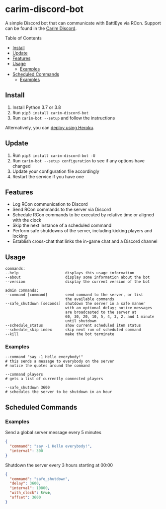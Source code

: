 # carim-discord-bot

A simple Discord bot that can communicate with BattlEye via RCon. Support can be found
in the [Carim Discord](https://discord.gg/kdPnVu4).

Table of Contents
* [Install](#install)
* [Update](#update)
* [Features](#features)
* [Usage](#usage)
  + [Examples](#examples)
* [Scheduled Commands](#scheduled-commands)
  + [Examples](#examples-1)

## Install

1. Install Python 3.7 or 3.8
1. Run `pip3 install carim-discord-bot`
1. Run `carim-bot --setup` and follow the instructions

Alternatively, you can [deploy using Heroku](https://github.com/schana/carim-discord-bot-heroku).

## Update

1. Run `pip3 install carim-discord-bot -U`
1. Run `carim-bot --setup configuration` to see if any options have changed
1. Update your configuration file accordingly
1. Restart the service if you have one

## Features

* Log RCon communication to Discord
* Send RCon commands to the server via Discord
* Schedule RCon commands to be executed by relative time or aligned with the clock
* Skip the next instance of a scheduled command
* Perform safe shutdowns of the server, including kicking players and locking
* Establish cross-chat that links the in-game chat and a Discord channel

## Usage

```
commands:
--help                     displays this usage information
--about                    display some information about the bot
--version                  display the current version of the bot

admin commands:
--command [command]        send command to the server, or list
                           the available commands
--safe_shutdown [seconds]  shutdown the server in a safe manner
                           with an optional delay; notice messages
                           are broadcasted to the server at
                           60, 30, 20, 10, 5, 4, 3, 2, and 1 minute
                           until shutdown
--schedule_status          show current scheduled item status
--schedule_skip index      skip next run of scheduled command
--kill                     make the bot terminate
```

### Examples

```
--command "say -1 Hello everybody!"
# this sends a message to everybody on the server
# notice the quotes around the command

--command players
# gets a list of currently connected players

--safe_shutdown 3600
# schedules the server to be shutdown in an hour
```

## Scheduled Commands

### Examples

Send a global server message every 5 minutes
```json
{
  "command": "say -1 Hello everybody!",
  "interval": 300
}
```

Shutdown the server every 3 hours starting at 00:00
```json
{
  "command": "safe_shutdown",
  "delay": 3600,
  "interval": 10800,
  "with_clock": true,
  "offset": 3600
}
```
